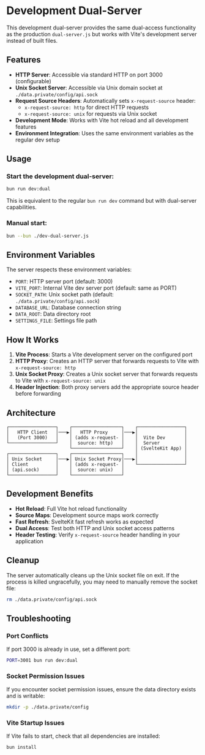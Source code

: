 # Development Dual-Server

This development dual-server provides the same dual-access functionality as the production `dual-server.js` but works with Vite's development server instead of built files.

## Features

- **HTTP Server**: Accessible via standard HTTP on port 3000 (configurable)
- **Unix Socket Server**: Accessible via Unix domain socket at `./data.private/config/api.sock`
- **Request Source Headers**: Automatically sets `x-request-source` header:
  - `x-request-source: http` for direct HTTP requests
  - `x-request-source: unix` for requests via Unix socket
- **Development Mode**: Works with Vite hot reload and all development features
- **Environment Integration**: Uses the same environment variables as the regular dev setup

## Usage

### Start the development dual-server:
```bash
bun run dev:dual
```

This is equivalent to the regular `bun run dev` command but with dual-server capabilities.

### Manual start:
```bash
bun --bun ./dev-dual-server.js
```

## Environment Variables

The server respects these environment variables:

- `PORT`: HTTP server port (default: 3000)
- `VITE_PORT`: Internal Vite dev server port (default: same as PORT)
- `SOCKET_PATH`: Unix socket path (default: `./data.private/config/api.sock`)
- `DATABASE_URL`: Database connection string
- `DATA_ROOT`: Data directory root
- `SETTINGS_FILE`: Settings file path

## How It Works

1. **Vite Process**: Starts a Vite development server on the configured port
2. **HTTP Proxy**: Creates an HTTP server that forwards requests to Vite with `x-request-source: http`
3. **Unix Socket Proxy**: Creates a Unix socket server that forwards requests to Vite with `x-request-source: unix`
4. **Header Injection**: Both proxy servers add the appropriate source header before forwarding

## Architecture

```
┌─────────────────┐    ┌──────────────────┐    ┌─────────────────┐
│   HTTP Client   │───▶│   HTTP Proxy     │───▶│                 │
│   (Port 3000)   │    │ (adds x-request- │    │  Vite Dev       │
└─────────────────┘    │  source: http)   │    │  Server         │
                       └──────────────────┘    │ (SvelteKit App) │
┌─────────────────┐    ┌──────────────────┐    │                 │
│ Unix Socket     │───▶│ Unix Socket Proxy│───▶│                 │
│ Client          │    │ (adds x-request- │    └─────────────────┘
│ (api.sock)      │    │  source: unix)   │
└─────────────────┘    └──────────────────┘
```

## Development Benefits

- **Hot Reload**: Full Vite hot reload functionality
- **Source Maps**: Development source maps work correctly
- **Fast Refresh**: SvelteKit fast refresh works as expected
- **Dual Access**: Test both HTTP and Unix socket access patterns
- **Header Testing**: Verify `x-request-source` header handling in your application

## Cleanup

The server automatically cleans up the Unix socket file on exit. If the process is killed ungracefully, you may need to manually remove the socket file:

```bash
rm ./data.private/config/api.sock
```

## Troubleshooting

### Port Conflicts
If port 3000 is already in use, set a different port:
```bash
PORT=3001 bun run dev:dual
```

### Socket Permission Issues
If you encounter socket permission issues, ensure the data directory exists and is writable:
```bash
mkdir -p ./data.private/config
```

### Vite Startup Issues
If Vite fails to start, check that all dependencies are installed:
```bash
bun install